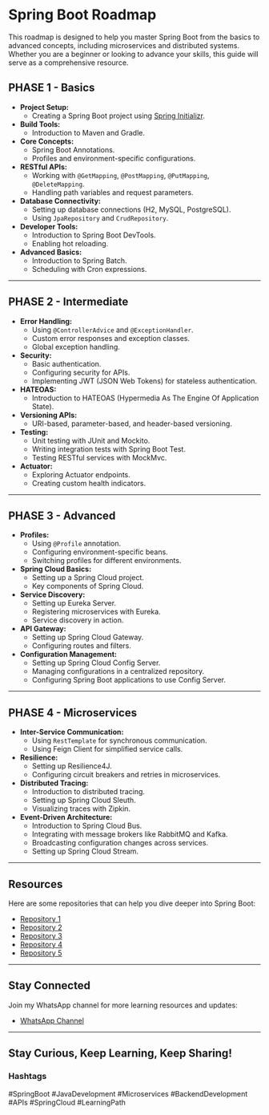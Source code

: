 # Spring Boot Roadmap

This roadmap is designed to help you master Spring Boot from the basics to advanced concepts, including microservices and distributed systems. Whether you are a beginner or looking to advance your skills, this guide will serve as a comprehensive resource.

## PHASE 1 - Basics

- **Project Setup:**
  - Creating a Spring Boot project using [Spring Initializr](https://start.spring.io/).
- **Build Tools:**
  - Introduction to Maven and Gradle.
- **Core Concepts:**
  - Spring Boot Annotations.
  - Profiles and environment-specific configurations.
- **RESTful APIs:**
  - Working with `@GetMapping`, `@PostMapping`, `@PutMapping`, `@DeleteMapping`.
  - Handling path variables and request parameters.
- **Database Connectivity:**
  - Setting up database connections (H2, MySQL, PostgreSQL).
  - Using `JpaRepository` and `CrudRepository`.
- **Developer Tools:**
  - Introduction to Spring Boot DevTools.
  - Enabling hot reloading.
- **Advanced Basics:**
  - Introduction to Spring Batch.
  - Scheduling with Cron expressions.

---

## PHASE 2 - Intermediate

- **Error Handling:**
  - Using `@ControllerAdvice` and `@ExceptionHandler`.
  - Custom error responses and exception classes.
  - Global exception handling.
- **Security:**
  - Basic authentication.
  - Configuring security for APIs.
  - Implementing JWT (JSON Web Tokens) for stateless authentication.
- **HATEOAS:**
  - Introduction to HATEOAS (Hypermedia As The Engine Of Application State).
- **Versioning APIs:**
  - URI-based, parameter-based, and header-based versioning.
- **Testing:**
  - Unit testing with JUnit and Mockito.
  - Writing integration tests with Spring Boot Test.
  - Testing RESTful services with MockMvc.
- **Actuator:**
  - Exploring Actuator endpoints.
  - Creating custom health indicators.

---

## PHASE 3 - Advanced

- **Profiles:**
  - Using `@Profile` annotation.
  - Configuring environment-specific beans.
  - Switching profiles for different environments.
- **Spring Cloud Basics:**
  - Setting up a Spring Cloud project.
  - Key components of Spring Cloud.
- **Service Discovery:**
  - Setting up Eureka Server.
  - Registering microservices with Eureka.
  - Service discovery in action.
- **API Gateway:**
  - Setting up Spring Cloud Gateway.
  - Configuring routes and filters.
- **Configuration Management:**
  - Setting up Spring Cloud Config Server.
  - Managing configurations in a centralized repository.
  - Configuring Spring Boot applications to use Config Server.

---

## PHASE 4 - Microservices

- **Inter-Service Communication:**
  - Using `RestTemplate` for synchronous communication.
  - Using Feign Client for simplified service calls.
- **Resilience:**
  - Setting up Resilience4J.
  - Configuring circuit breakers and retries in microservices.
- **Distributed Tracing:**
  - Introduction to distributed tracing.
  - Setting up Spring Cloud Sleuth.
  - Visualizing traces with Zipkin.
- **Event-Driven Architecture:**
  - Introduction to Spring Cloud Bus.
  - Integrating with message brokers like RabbitMQ and Kafka.
  - Broadcasting configuration changes across services.
  - Setting up Spring Cloud Stream.

---

## Resources

Here are some repositories that can help you dive deeper into Spring Boot:

- [Repository 1](https://lnkd.in/dxFBncus)
- [Repository 2](https://lnkd.in/dB2i8Yxc)
- [Repository 3](https://lnkd.in/dnNCXVxy)
- [Repository 4](https://lnkd.in/diqd44Vr)
- [Repository 5](https://lnkd.in/dc2ADrZA)

---

## Stay Connected

Join my WhatsApp channel for more learning resources and updates:

- [WhatsApp Channel](https://lnkd.in/dGiTMANS)

---

## Stay Curious, Keep Learning, Keep Sharing!

### Hashtags

#SpringBoot #JavaDevelopment #Microservices #BackendDevelopment #APIs #SpringCloud #LearningPath